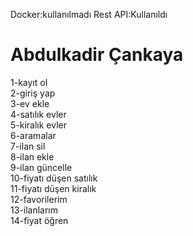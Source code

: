 Docker:kullanılmadı         Rest API:Kullanıldı


# Abdulkadir Çankaya

1-kayıt ol<br/>
2-giriş yap <br/>
3-ev ekle<br/>
4-satılık evler<br/>
5-kiralık evler<br/>
6-aramalar<br/>
7-ilan sil<br/>
8-ilan ekle<br/>
9-ilan güncelle<br/>
10-fiyatı düşen satılık<br/>
11-fiyatı düşen kiralık<br/>
12-favorilerim<br/>
13-ilanlarım<br/>
14-fiyat öğren<br/>
